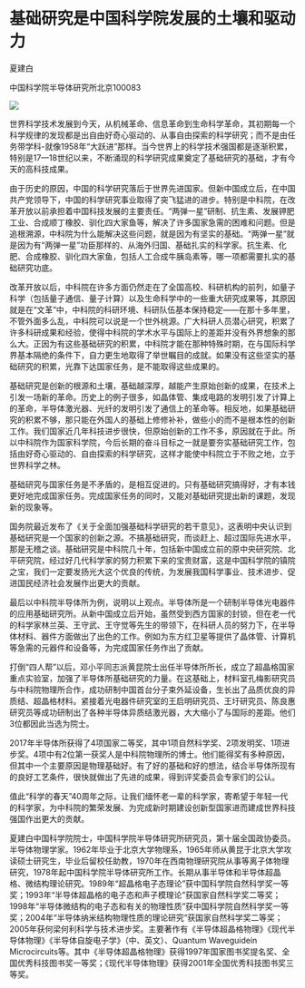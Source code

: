 # 基础研究是中国科学院发展的土壤和驱动力

夏建白

中国科学院半导体研究所北京100083

![](images/900015e32f324d486100e33facd2bb309caeb787ff9da0886c8bfd20fd30d198.jpg)

世界科学技术发展到今天，从机械革命、信息革命到生命科学革命，其初期每一个科学规律的发现都是出自由好奇心驱动的、从事自由探索的科学研究；而不是由任务带学科-就像1958年“大跃进”那样。当今世界上的科学技术强国都是逐渐积累，特别是17—18世纪以来，不断涌现的科学研究成果奠定了基础研究的基础，才有今天的高科技成果。

由于历史的原因，中国的科学研究落后于世界先进国家。但新中国成立后，在中国共产党领导下，中国的科学研究事业取得了突飞猛进的进步。特别是中科院，在改革开放以前承担着中国科技发展的主要责任。“两弹一星”研制、抗生素、发展钾肥工业、合成顺丁橡胶、驯化四大家鱼等，解决了许多国家急需的困难和问题。但是追根溯源，中科院为什么能解决这些问题，就是因为有坚实的基础。“两弹一星”就是因为有“两弹一星”功臣那样的、从海外归国、基础扎实的科学家。抗生素、化肥、合成橡胶、驯化四大家鱼，包括人工合成牛胰岛素等，哪一项都需要扎实的基础研究功底。

改革开放以后，中科院在许多方面仍然走在了全国高校、科研机构的前列，如量子科学（包括量子通信、量子计算）以及生命科学中的一些重大研究成果等，其原因就是在“文革”中，中科院的科研环境、科研队伍基本保持稳定——在那十多年里，不管外面多么乱，中科院可以说是一个世外桃源。广大科研人员潜心研究，积累了许多科研成果和经验，使得中科院的学术水平与国际上的差距并没有外界想象的那么大。正因为有这些基础研究的积累，中科院才能在那种特殊时期，在与国际科学界基本隔绝的条件下，自力更生地取得了举世瞩目的成就。如果没有这些坚实的基础研究的积累，光靠下达国家任务，是不能取得这些成果的。

基础研究是创新的根源和土壤，基础越深厚，越能产生原始创新的成果，在技术上引发一场新的革命。历史上的例子很多，如晶体管、集成电路的发明引发了计算上的革命，半导体激光器、光纤的发明引发了通信上的革命等。相反地，如果基础研究的积累不够，那只能在外国人的基础上修修补补，做些小的而不是根本性的创新工作。我们国家近几年科技进步很快，但原始创新的工作不多，原因就在于此。所以中科院作为国家科学院，今后长期的奋斗目标之一就是要夯实基础研究工作，包括由好奇心驱动的、自由探索的科学研究，这样才能使中科院立于不败之地，立于世界科学之林。

基础研究与国家任务是不矛盾的，是相互促进的。只有基础研究搞得好，才有本钱更好地完成国家任务。完成国家任务的同时，又能对基础研究提出新的课题，发现新的现象等。

国务院最近发布了《关于全面加强基础科学研究的若干意见》，这表明中央认识到基础研究是一个国家的创新之源。不搞基础研究，而谈赶上、超过国际先进水平，那是无稽之谈。基础研究是中科院几十年，包括新中国成立前的原中央研究院、北平研究院，经过好几代科学家的努力积累下来的宝贵财富，这是中国科学院的镇院之宝，我们一定要发扬光大这个优良的传统，为发展我国科学事业、技术进步、促进国民经济社会发展作出更大的贡献。

最后以中科院半导体所为例，说明以上观点。半导体所是一个研制半导体光电器件的应用基础研究所。从新中国成立后开始，虽然受到西方国家的封锁，但在老一代的科学家林兰英、王守武、王守觉等先生的带领下，在科研人员的努力下，在半导体材料、器件方面做出了出色的工作。例如为东方红卫星等提供了晶体管、计算机等急需的元器件和设备等，为完成国家任务作出了贡献。

打倒“四人帮”以后，邓小平同志派黄昆院士出任半导体所所长，成立了超晶格国家重点实验室，加强了半导体所基础研究的力量。在这基础上，材料室孔梅影研究员与中科院物理所合作，成功研制中国首台分子束外延设备，生长出了品质优良的异质结、超晶格材料。紧接着光电器件研究室的王启明研究员、王圩研究员、陈良惠研究员等成功研制出了各种半导体异质结激光器，大大缩小了与国际的差距。他们3位都因此当选为院士。

2017年半导体所获得了4项国家二等奖，其中1项自然科学奖、2项发明奖、1项进步奖。4项中有2位第一获奖人是中科院物理所的博士。他们能得奖有多种原因，但其中一个主要原因是物理基础好。有了好的基础和好的想法，结合半导体所现有的良好工艺条件，很快就做出了先进的成果，得到评奖委员会专家们的公认。

值此“科学的春天”40周年之际，让我们缅怀老一辈的科学家，寄希望于年轻一代的科学家，为中科院的繁荣发展、为完成新时期建设创新型国家进而建成世界科技强国作出更大的贡献。

夏建白中国科学院院士，中国科学院半导体研究所研究员，第十届全国政协委员。半导体物理学家。1962年毕业于北京大学物理系，1965年师从黄昆于北京大学攻读硕士研究生，毕业后留校任助教，1970年在西南物理研究院从事等离子体物理研究，1978年起中国科学院半导体研究所工作。长期从事半导体和半导体超晶格、微结构理论研究。1989年“超晶格电子态理论”获中国科学院自然科学奖一等奖；1993年“半导体超晶格的电子态和声子模理论”获国家自然科学奖二等奖；1998年“半导体微结构的电子态和有关的物理性质”获中国科学院自然科学奖一等奖；2004年“半导体纳米结构物理性质的理论研究”获国家自然科学奖二等奖；2005年获何梁何利科学与技术进步奖。主要著作有《半导体超晶格物理》《现代半导体物理》《半导体自旋电子学》（中、英文）、Quantum Waveguidein Microcircuits等。其中《半导体超晶格物理》获得1997年国家图书奖提名奖、全国优秀科技图书奖一等奖；《现代半导体物理》获得2001年全国优秀科技图书奖三等奖。